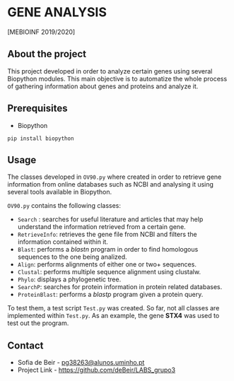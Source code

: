 # GENE ANALYSIS 
[MEBIOINF 2019/2020]

## About the project
This project developed in order to analyze certain genes using several Biopython modules. This main objective is to automatize the whole process of gathering information about genes and proteins and analyze it. 

## Prerequisites

- Biopython

``` pip install biopython ```

## Usage
The classes developed in ``` OV90.py ``` where created in order to retrieve gene information from online databases such as NCBI and analysing it using several tools available in Biopython. 

``` OV90.py ``` contains the following classes:

- ``` Search ``` : searches for useful literature and articles that may help understand the information retrieved from a certain gene.
- ``` RetrieveInfo ```: retrieves the gene file from NCBI and filters the information contained within it.
- ``` Blast ```: performs a _blastn_ program in order to find homologous sequences to the one being analized.
- ``` Align ```: performs alignments of either one or two+ sequences.
- ``` Clustal ```: performs multiple sequence alignment using clustalw.
- ``` Phylo ```: displays a phylogenetic tree.
- ``` SearchP ```: searches for protein information in protein related databases.
- ``` ProteinBlast ```: performs a _blastp_ program given a protein query.

To test them, a test script ``` Test.py ``` was created. So far, not all classes are implemented within ```Test.py```. As an example, the gene __STX4__ was used to test out the program. 

## Contact

- Sofia de Beir - pg38263@alunos.uminho.pt
- Project Link - https://github.com/deBeir/LABS_grupo3
